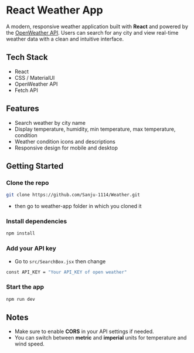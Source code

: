 #  React Weather App

A modern, responsive weather application built with **React** and powered by the [OpenWeather API](https://openweathermap.org/api). Users can search for any city and view real-time weather data with a clean and intuitive interface.

##  Tech Stack
-  React
-  CSS / MaterialUI
-  OpenWeather API
-  Fetch API

##  Features
-  Search weather by city name
-  Display temperature, humidity, min temperature, max temperature, condition
-  Weather condition icons and descriptions
-  Responsive design for mobile and desktop


##  Getting Started

### Clone the repo
```bash
git clone https://github.com/Sanju-1114/Weather.git
```
- then go to weather-app folder in which you cloned it

### Install dependencies
```bash
npm install
```

### Add your API key
- Go to ```src/SearchBox.jsx``` then change
```bash
const API_KEY = "Your API_KEY of open weather"
```

### Start the app
```bash
npm run dev
```

##  Notes

- Make sure to enable **CORS** in your API settings if needed.
- You can switch between **metric** and **imperial** units for temperature and wind speed.
